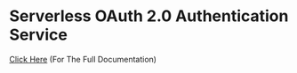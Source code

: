 # Serverless OAuth 2.0 Authentication Service

[Click Here](https://www.learnxops.com/project-a-serverless-oauth-2-0-authentication-service-built-with-node-js-express-and-mongodb/) (For The Full Documentation)
